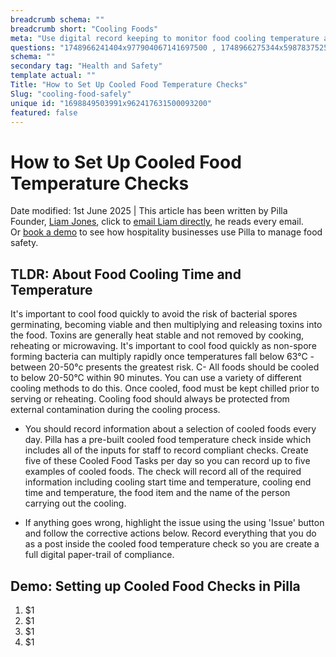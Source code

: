 ```yaml
---
breadcrumb schema: ""
breadcrumb short: "Cooling Foods"
meta: "Use digital record keeping to monitor food cooling temperature and maximum cooling time."
questions: "1748966241404x977904067141697500 , 1748966275344x598783752565424100 , 1748966319447x839022518015098900 , 1748966341931x817031299671785500 , 1748966372196x451547200308379650 , 1748966402608x391820263203799040 , 1748966431772x337378188580618240 , 1748966461286x703688125488300000 , 1748966485837x630375608500092900 , 1748966521629x484014754913845250 , 1748966550626x846034681501843500 , 1748966587385x609844322742829000 , 1748966621762x663274942230691800 , 1748966649645x906846244359372800 , 1748966667484x784312431839543300"
schema: ""
secondary tag: "Health and Safety"
template actual: ""
Title: "How to Set Up Cooled Food Temperature Checks"
Slug: "cooling-food-safely"
unique id: "1698849503991x962417631500093200"
featured: false
---
```


# How to Set Up Cooled Food Temperature Checks

 Date modified: 1st June 2025 | This article has been written by Pilla Founder,&nbsp;[Liam Jones](https://yourpilla.com/profile/liam-jones), click to&nbsp;[email Liam directly](mailto:liam@yourpilla.com), he reads every email. Or&nbsp;[book a demo](https://calendly.com/pilla/demo)&nbsp;to see how hospitality businesses use Pilla to manage food safety.

 ## TLDR: About Food Cooling Time and Temperature&nbsp;

 It's important to cool food quickly to avoid the risk of bacterial spores germinating, becoming viable and then multiplying and releasing toxins into the food.
Toxins are generally heat stable and not removed by cooking, reheating or microwaving. It's important to cool food quickly as non-spore forming bacteria can multiply rapidly once temperatures fall below 63°C - between 20-50°c presents the greatest risk. C- All foods should be cooled to below&nbsp;20-50°C within 90 minutes. You can use a variety of different cooling methods to do this.&nbsp;Once cooled, food must be kept chilled prior to serving or reheating. Cooling food should always be protected from external contamination during the cooling process.

 - You should record information about a selection of cooled foods every day. Pilla has a pre-built cooled food temperature check inside which includes all of the inputs for staff to record compliant checks. Create five of these Cooled Food Tasks per day so you can record up to five examples of cooled foods. The check will record all of the required information including cooling start time and temperature, cooling end time and temperature, the food item and the name of the person carrying out the cooling.

 - If anything goes wrong, highlight the issue using the using 'Issue' button and follow the corrective actions below. Record everything that you do as a post inside the cooled food temperature check so you are create a full digital paper-trail of compliance.

 ## Demo: Setting up Cooled Food Checks in Pilla&nbsp;

 1. $1
2. $1
3. $1
4. $1